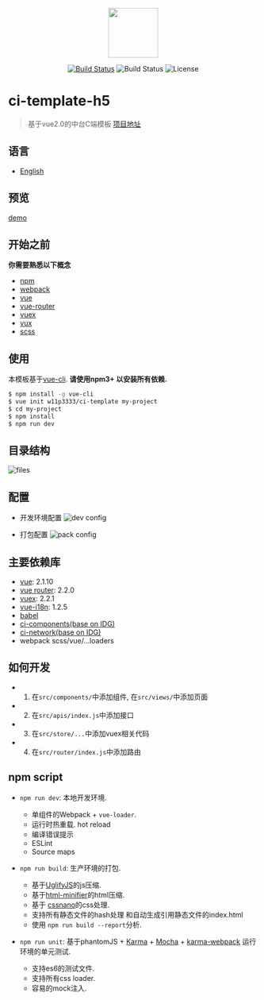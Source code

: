 <p align="center"><img width="100"src="https://camo.githubusercontent.com/728ce9f78c3139e76fa69925ad7cc502e32795d2/68747470733a2f2f7675656a732e6f72672f696d616765732f6c6f676f2e706e67"></a></p>

<p align="center">
  <a href="https://circleci.com/gh/w11p3333/ci-template-h5/tree/master"><img src="https://img.shields.io/circleci/project/w11p3333/ci-template-h5/master.svg" alt="Build Status"></a>
  <img src="https://img.shields.io/github/stars/w11p3333/ci-template-h5.svg?style=social&label=Star" alt="Build Status">
  <img src="https://img.shields.io/packagist/l/doctrine/orm.svg" alt="License">
  <br>
</p>

# ci-template-h5

> 基于vue2.0的中台C端模板 [项目地址](https://github.com/w11p3333/ci-template)

## 语言

- [English](./README.md)

## 预览

[demo](https://w11p3333.github.io/ci-template-h5/example/)

## 开始之前
**你需要熟悉以下概念**
- [npm](https://www.npmjs.com/)
- [webpack](http://webpackdoc.com/)
-  [vue](https://cn.vuejs.org/)
-  [vue-router](https://router.vuejs.org/zh-cn/)
-  [vuex](https://vuex.vuejs.org/zh-cn/)
-  [vux](http://element.eleme.io/#/zh-CN)
-  [scss](http://sass-lang.com/)

## 使用

本模板基于[vue-cli](https://github.com/vuejs/vue-cli). **请使用npm3+ 以安装所有依赖.**

``` bash
$ npm install -g vue-cli
$ vue init w11p3333/ci-template my-project
$ cd my-project
$ npm install
$ npm run dev
```

## 目录结构

![files](http://7xtc17.com1.z0.glb.clouddn.com/Snip20170324_10.png)

## 配置
- 开发环境配置
![dev config](http://7xtc17.com1.z0.glb.clouddn.com/Snip20170327_4.png)

- 打包配置
![pack config](http://7xtc17.com1.z0.glb.clouddn.com/Snip20170327_5.png)

## 主要依赖库
- [vue](https://github.com/vuejs/vue): 2.1.10
- [vue router](https://github.com/vuejs/vue-router): 2.2.0
- [vuex](https://github.com/vuejs/vuex): 2.2.1
- [vue-i18n](https://github.com/kazupon/vue-i18n):  1.2.5
- [babel](https://github.com/babel/babel)
- [ci-components(base on IDG)](https://www.npmjs.com/package/ci-components)
- [ci-network(base on IDG)](https://www.npmjs.com/package/ci-network)
- webpack scss/vue/...loaders

## 如何开发

- 1. 在`src/components/`中添加组件,  在`src/views/`中添加页面
- 2. 在`src/apis/index.js`中添加接口
- 3. 在`src/store/...`中添加vuex相关代码
- 4. 在`src/router/index.js`中添加路由

## npm script

- `npm run dev`: 本地开发环境.

  - 单组件的Webpack + `vue-loader`.
  - 运行时热重载. hot reload
  - 编译错误提示
  - ESLint
  - Source maps

- `npm run build`: 生产环境的打包.

  - 基于[UglifyJS](https://github.com/mishoo/UglifyJS2)的js压缩.
  - 基于[html-minifier](https://github.com/kangax/html-minifier)的html压缩.
  - 基于 [cssnano](https://github.com/ben-eb/cssnano)的css处理.
  - 支持所有静态文件的hash处理 和自动生成引用静态文件的index.html
  - 使用 `npm run build --report`分析.

- `npm run unit`: 基于phantomJS + [Karma](http://karma-runner.github.io/0.13/index.html) + [Mocha](http://mochajs.org/) + [karma-webpack](https://github.com/webpack/karma-webpack) 运行环境的单元测试.
  - 支持es6的测试文件.
  - 支持所有css loader.
  - 容易的mock注入.



